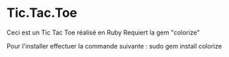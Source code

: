 # Tic.Tac.Toe

Ceci est un Tic Tac Toe réalisé en Ruby
Requiert la gem "colorize"

Pour l'installer effectuer la commande suivante : sudo gem install colorize
